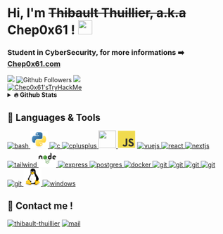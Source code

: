 <h1 align="left"> Hi, I'm <s>Thibault Thuillier, a.k.a</s> Chep0x61 ! <img src="https://c.tenor.com/Wx9IEmZZXSoAAAAi/hi.gif" width="32" height="32"/> </h1>
<h3 align="left"> Student in CyberSecurity, for more informations ➡️ <a href="https://chep0x61.com" target="_blank" rel="noreferrer"> Chep0x61.com </a> </h3>

<div align='left'>
          <img src="https://img.shields.io/badge/🌐%20%20Country-France%20🇫🇷-ff69b4" />
          <img alt="Github Followers" src="https://img.shields.io/github/followers/Chep0x61?color=ff69b4&logo=github&style=flat&label=Followers" />
          <img src="https://komarev.com/ghpvc/?username=Chep0x61-username&color=ff69b4" />
</div>

<div align="left">
          <a href="https://tryhackme.com/p/Chep0x61" target="_blank" rel="noreferrer"> <img src="https://tryhackme-badges.s3.amazonaws.com/Chep0x61.png" alt="Chep0x61'sTryHackMe"/> </a>
</div>

<details>	
  <summary><b>🔥 Github Stats</b></summary>
<img alt="Github Followers" src="https://streak-stats.demolab.com?user=Chep0x61&theme=dracula&hide_border=true&date_format=j%20M%5B%20Y%5D">
</details>


##  🔧  Languages & Tools

<a href="https://www.gnu.org/software/bash" target="_blank" rel="noreferrer"> <img src="https://bashlogo.com/img/symbol/png/full_colored_dark.png" alt="bash" width="36" height="40"/> </a>
<a href="https://www.python.org" target="_blank" rel="noreferrer"> <img src="https://raw.githubusercontent.com/devicons/devicon/master/icons/python/python-original.svg" alt="python" width="40" height="40"/> </a>
<a href="https://www.cprogramming.com/" target="_blank" rel="noreferrer"> <img src="https://icon.icepanel.io/Technology/svg/C.svg" alt="c" width="40" height="40"/> </a>
<a href="https://www.w3schools.com/cpp/" target="_blank" rel="noreferrer"> <img src="https://icon.icepanel.io/Technology/svg/C%2B%2B-%28CPlusPlus%29.svg" alt="cplusplus" width="40" height="40"/> </a>
<a href="https://www.typescriptlang.org/" target="_blank" rel="noreferrer"> <img src="https://cdn.jsdelivr.net/gh/devicons/devicon/icons/typescript/typescript-original.svg" width="40" height="40"/> </a>
<a href="https://developer.mozilla.org/en-US/docs/Web/JavaScript" target="_blank" rel="noreferrer"> <img src="https://raw.githubusercontent.com/devicons/devicon/master/icons/javascript/javascript-original.svg" alt="javascript" width="40" height="40"/></a> 
<a href="https://vuejs.org/" target="_blank" rel="noreferrer"> <img src="https://icon.icepanel.io/Technology/svg/Vue.js.svg" alt="vuejs" width="40" height="40"/> </a> 
<a href="https://reactjs.org/" target="_blank" rel="noreferrer"> <img src="https://icon.icepanel.io/Technology/svg/React.svg" alt="react" width="40" height="40"/> </a> 
<a href="https://nextjs.org/" target="_blank" rel="noreferrer"> <img src="https://icon.icepanel.io/Technology/png-shadow-512/Next.js.png" alt="nextjs" width="40" height="40"/> </a> 
<a href="https://tailwindcss.com/" target="_blank" rel="noreferrer"> <img src="https://icon.icepanel.io/Technology/svg/Tailwind-CSS.svg" alt="tailwind" width="40" height="40"/> </a> 
<a href="https://nodejs.org" target="_blank" rel="noreferrer"> <img src="https://raw.githubusercontent.com/devicons/devicon/master/icons/nodejs/nodejs-original-wordmark.svg" alt="nodejs" width="40" height="40"/> </a> 
<a href="https://expressjs.com" target="_blank" rel="noreferrer"> <img src="https://cdn.jsdelivr.net/gh/devicons/devicon/icons/express/express-original.svg" alt="express" width="40" height="40"/> </a>
<a href="https://www.postgresql.org/" target="_blank" rel="noreferrer"> <img src="https://icon.icepanel.io/Technology/svg/PostgresSQL.svg" alt="postgres" width="40" height="40"/> </a>
<a href="https://www.docker.com/" target="_blank" rel="noreferrer"> <img src="https://icon.icepanel.io/Technology/svg/Docker.svg" alt="docker" width="50" height="50"/> </a> 
<a href="https://kubernetes.io/" target="_blank" rel="noreferrer"> <img src="https://icon.icepanel.io/Technology/svg/Kubernetes.svg" alt="git" width="40" height="40"/> </a>
<a href="https://www.jenkins.io/" target="_blank" rel="noreferrer"> <img src="https://icon.icepanel.io/Technology/svg/Jenkins.svg" alt="git" width="40" height="40"/> </a>
<a href="https://git-scm.com/" target="_blank" rel="noreferrer"> <img src="https://www.vectorlogo.zone/logos/git-scm/git-scm-icon.svg" alt="git" width="40" height="40"/> </a>
<a href="https://aws.amazon.com/" target="_blank" rel="noreferrer"> <img src="https://icon.icepanel.io/Technology/png-shadow-512/AWS.png" alt="git" width="40" height="40"/> </a>
<a href="https://cloud.google.com/" target="_blank" rel="noreferrer"> <img src="https://icon.icepanel.io/Technology/svg/Google-Cloud.svg" alt="git" width="40" height="40"/> </a>
<a href="https://www.linux.org/" target="_blank" rel="noreferrer"> <img src="https://raw.githubusercontent.com/devicons/devicon/master/icons/linux/linux-original.svg" alt="linux" width="40" height="40"/> </a> 
<a href="https://www.microsoft.com" target="_blank" rel="noreferrer"> <img src="https://cdn.jsdelivr.net/gh/devicons/devicon/icons/windows8/windows8-original.svg" alt="windows" width="40" height="40"/> </a>
          
## 💼 Contact me !
<a href="https://linkedin.com/in/thibault-thuillier" target="blank"><img align="center" src="https://icon.icepanel.io/Technology/svg/LinkedIn.svg" alt="thibault-thuillier" height="42" width="42" /></a>
<a href="mailto:thibault.thuillier@epitech.eu" target="blank"><img align="center" src="https://em-content.zobj.net/source/microsoft/379/e-mail_1f4e7.png" alt="mail" height="55" width="55"/></a>


